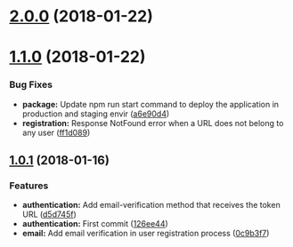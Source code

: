 <a name="2.0.0"></a>
# [2.0.0](https://github.com/NachoJusticia/express-restful-api-template/compare/v1.1.0...v2.0.0) (2018-01-22)



<a name="1.1.0"></a>
# [1.1.0](https://github.com/NachoJusticia/express-restful-api-template/compare/v1.0.1...v1.1.0) (2018-01-22)


### Bug Fixes

* **package:** Update npm run start command to deploy the application in production and staging envir ([a6e90d4](https://github.com/NachoJusticia/express-restful-api-template/commit/a6e90d4))
* **registration:** Response NotFound error when a URL does not belong to any user ([ff1d089](https://github.com/NachoJusticia/express-restful-api-template/commit/ff1d089))



<a name="1.0.1"></a>
## [1.0.1](https://github.com/NachoJusticia/express-restful-api-template/compare/126ee44...v1.0.1) (2018-01-16)


### Features

* **authentication:** Add email-verification method that receives the token URL ([d5d745f](https://github.com/NachoJusticia/express-restful-api-template/commit/d5d745f))
* **authentication:** First commit ([126ee44](https://github.com/NachoJusticia/express-restful-api-template/commit/126ee44))
* **email:** Add email verification in user registration process ([0c9b3f7](https://github.com/NachoJusticia/express-restful-api-template/commit/0c9b3f7))



